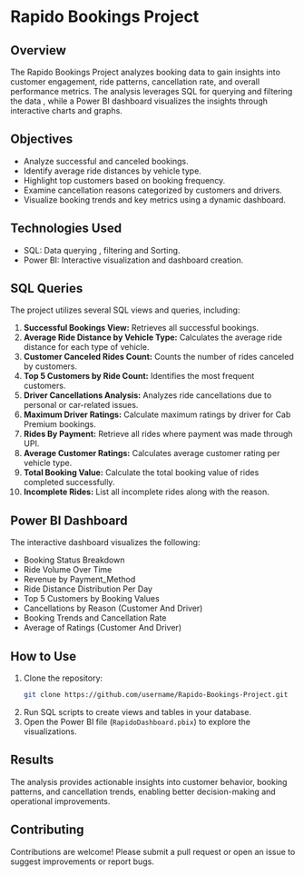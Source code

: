 # Rapido Bookings Project

## Overview

The Rapido Bookings Project analyzes booking data to gain insights into customer engagement, ride patterns, cancellation rate, and overall performance metrics. The analysis leverages SQL for querying and filtering the data , while a Power BI dashboard visualizes the insights through interactive charts and graphs.

## Objectives

- Analyze successful and canceled bookings.
- Identify average ride distances by vehicle type.
- Highlight top customers based on booking frequency.
- Examine cancellation reasons categorized by customers and drivers.
- Visualize booking trends and key metrics using a dynamic dashboard.

## Technologies Used

- SQL: Data querying , filtering and Sorting.
- Power BI: Interactive visualization and dashboard creation.

## SQL Queries

The project utilizes several SQL views and queries, including:

1. **Successful Bookings View:** Retrieves all successful bookings.
2. **Average Ride Distance by Vehicle Type:** Calculates the average ride distance for each type of vehicle.
3. **Customer Canceled Rides Count:** Counts the number of rides canceled by customers.
4. **Top 5 Customers by Ride Count:** Identifies the most frequent customers.
5. **Driver Cancellations Analysis:** Analyzes ride cancellations due to personal or car-related issues.
6. **Maximum Driver Ratings:** Calculate maximum ratings by driver for Cab Premium bookings.
7. **Rides By Payment:** Retrieve all rides where payment was made through UPI.
8. **Average Customer Ratings:** Calculates average customer rating per vehicle type.
9. **Total Booking Value:** Calculate the total booking value of rides completed successfully.
10. **Incomplete Rides:** List all incomplete rides along with the reason.

## Power BI Dashboard

The interactive dashboard visualizes the following:

- Booking Status Breakdown
- Ride Volume Over Time
- Revenue by Payment_Method
- Ride Distance Distribution Per Day
- Top 5 Customers by Booking Values
- Cancellations by Reason (Customer And Driver)
- Booking Trends and Cancellation Rate
- Average of Ratings (Customer And Driver)

## How to Use

1. Clone the repository:
   ```bash
   git clone https://github.com/username/Rapido-Bookings-Project.git
   ```
2. Run SQL scripts to create views and tables in your database.
3. Open the Power BI file (`RapidoDashboard.pbix`) to explore the visualizations.

## Results

The analysis provides actionable insights into customer behavior, booking patterns, and cancellation trends, enabling better decision-making and operational improvements.

## Contributing

Contributions are welcome! Please submit a pull request or open an issue to suggest improvements or report bugs.


